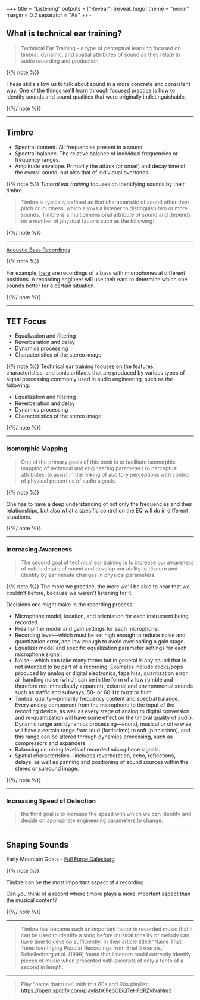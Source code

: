 +++
title = "Listening"
outputs = ["Reveal"]
[reveal_hugo]
theme = "moon"
margin = 0.2
separator = "##"
+++

## What is technical ear training?

> Technical Ear Training - a type of perceptual learning focused on timbral, dynamic, and spatial attributes of sound as they relate to audio recording and production.

{{% note %}}

These skills allow us to talk about sound in a more concrete and consistent way. One of the things we'll learn through focused practice is how to identify sounds and sound qualities that were originally indistinguishable.

{{%/ note %}}

---

## Timbre

- Spectral content. All frequencies present in a sound.
- Spectral balance. The relative balance of individual frequencies or frequency ranges.
- Amplitude envelope. Primarily the attack (or onset) and decay time of the overall sound, but also that of individual overtones.

{{% note %}}
_Timbral ear training_ focuses on identifying sounds by their timbre.

> Timbre is typically defined as that characteristic of sound other than pitch or loudness, which allows a listener to distinguish two or more sounds. Timbre is a multidimensional attribute of sound and depends on a number of physical factors such as the following:

{{%/ note %}}

---

[Acoustic Bass Recordings](https://cambridge-mt.com/rs2/lmp/acoustic-bass-01/)

{{% note %}}

For example, [here](https://cambridge-mt.com/rs2/lmp/acoustic-bass-01/) are recordings of a bass with microphones at different positions. A recording engineer will use their ears to determine which one sounds better for a certain situation.

{{%/ note %}}

---

## TET Focus

- Equalization and filtering
- Reverberation and delay
- Dynamics processing
- Characteristics of the stereo image

{{% note %}}
Technical ear training focuses on the features, characteristics, and sonic artifacts that are produced by various types of signal processing commonly used in audio engineering, such as the following:

- Equalization and filtering
- Reverberation and delay
- Dynamics processing
- Characteristics of the stereo image

{{%/ note %}}

---

### Isomorphic Mapping

> One of the primary goals of this book is to facilitate isomorphic mapping of technical and engineering parameters to perceptual attributes; to assist in the linking of auditory perceptions with control of physical properties of audio signals.

{{% note %}}

One has to have a deep understanding of not only the frequencies and their relationships, but also what a specific control on the EQ will do in different situations.

{{%/ note %}}

---

### Increasing Awareness

> The second goal of technical ear training is to increase our awareness of subtle details of sound and develop our ability to discern and identify by ear minute changes in physical parameters.

{{% note %}}
The more we practice, the more we'll be able to hear that we couldn't before, because we weren't listening for it.

Decisions one might make in the recording process:

- Microphone model, location, and orientation for each instrument being recorded.
- Preamplifier model and gain settings for each microphone.
- Recording level—which must be set high enough to reduce noise and quantization error, and low enough to avoid overloading a gain stage.
- Equalizer model and specific equalization parameter settings for each microphone signal.
- Noise—which can take many forms but in general is any sound that is not intended to be part of a recording. Examples include clicks/pops produced by analog or digital electronics, tape hiss, quantization error, air handling noise (which can be in the form of a low rumble and therefore not immediately apparent), external and environmental sounds such as traffic and subways, 50- or 60-Hz buzz or hum.
- Timbral quality—primarily frequency content and spectral balance. Every analog component from the microphone to the input of the recording device, as well as every stage of analog to digital conversion and re-quantization will have some effect on the timbral quality of audio. Dynamic range and dynamics processing—sound, musical or otherwise, will have a certain range from loud (fortissimo) to soft (pianissimo), and this range can be altered through dynamics processing, such as compressors and expanders.
- Balancing or mixing levels of recorded microphone signals.
- Spatial characteristics—includes reverberation, echo, reflections, delays, as well as panning and positioning of sound sources within the stereo or surround image.

{{%/ note %}}

---

### Increasing Speed of Detection

> the third goal is to increase the speed with which we can identify and decide on appropriate engineering parameters to change.

---

## Shaping Sounds

Early Mountain Goats - [Full Force Galesburg](https://music.apple.com/us/album/twin-human-highway-flares/266720760?i=266721047)

{{% note %}}

Timbre can be the most important aspect of a recording.

Can you think of a record where timbre plays a more important aspect than the musical content?

{{%/ note %}}

---

> Timbre has become such an important factor in recorded music that it can be used to identify a song before musical tonality or melody can have time to develop sufficiently. In their article titled “Name That Tune: Identifying Popular Recordings from Brief Excerpts,” Schellenberg et al. (1999) found that listeners could correctly identify pieces of music when presented with excerpts of only a tenth of a second in length.

---

> Play "name that tune" with this 80s and 90s playlist: https://open.spotify.com/playlist/6FebOEiQTeHFdRZvlVaNm3
